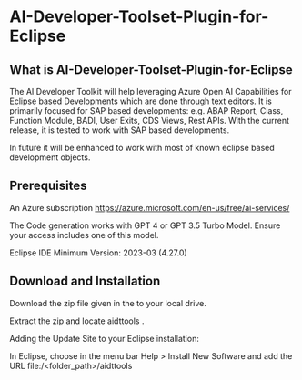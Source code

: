 # AI-Developer-Toolset-Plugin-for-Eclipse
## What is AI-Developer-Toolset-Plugin-for-Eclipse
The AI Developer Toolkit will help leveraging Azure Open AI Capabilities for Eclipse based Developments which are done through text editors. It is
primarily focused for SAP based developments: e.g. ABAP Report, Class, Function Module, BADI, User Exits, CDS Views, Rest APIs.
With the current release, it is tested to work with SAP based developments. 

In future it will be enhanced to work with most of known eclipse based development objects.
## Prerequisites
An Azure subscription  https://azure.microsoft.com/en-us/free/ai-services/

The Code generation works with GPT 4 or GPT 3.5 Turbo Model. Ensure your access includes one of this model.

Eclipse IDE Minimum Version: 2023-03 (4.27.0)

## Download and Installation
Download the zip file given in the to your local drive.

Extract the zip and locate aidttools .

Adding the Update Site to your Eclipse installation:

In Eclipse, choose in the menu bar Help > Install New Software and add the URL file:/<folder_path>/aidttools



